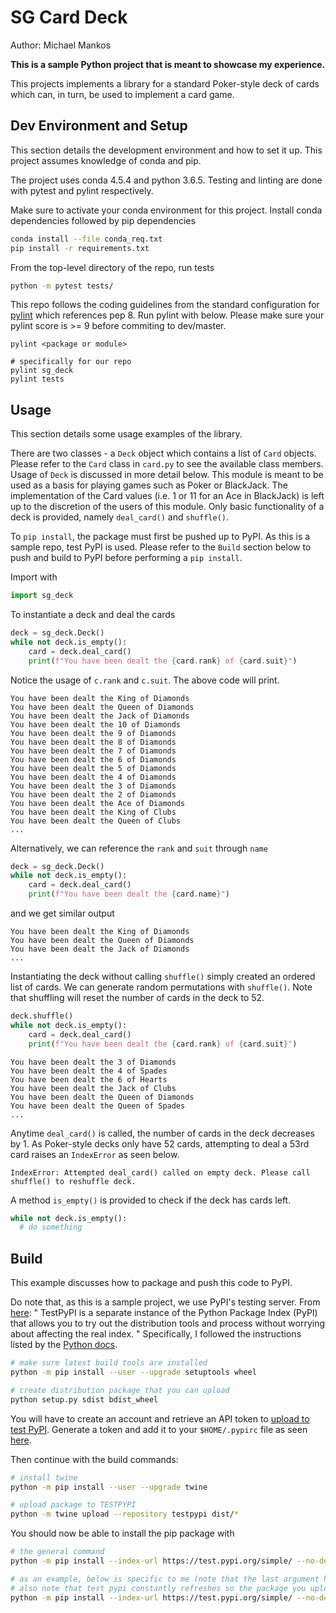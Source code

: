 # SG Card Deck
Author: Michael Mankos

**This is a sample Python project that is meant to showcase my experience.**

This projects implements a library for a standard Poker-style deck of cards which can, in turn, be used to implement a card game. 

## Dev Environment and Setup
This section details the development environment and how to set it up. This project assumes knowledge of conda and pip. 

The project uses conda 4.5.4 and python 3.6.5. Testing and linting are done with pytest and pylint respectively. 

Make sure to activate your conda environment for this project. Install conda dependencies followed by pip dependencies
```sh
conda install --file conda_req.txt
pip install -r requirements.txt
```

From the top-level directory of the repo, run tests 
```sh
python -m pytest tests/
```
This repo follows the coding guidelines from the standard configuration for [pylint](https://docs.pylint.org/en/1.6.0/intro.html) which references pep 8. Run pylint with below. Please make sure your pylint score is >= 9 before commiting to dev/master.
```
pylint <package or module>

# specifically for our repo
pylint sg_deck
pylint tests
```

## Usage
This section details some usage examples of the library. 

There are two classes - a `Deck` object which contains a list of `Card` objects. Please refer to the `Card` class in `card.py` to see the available class members. Usage of `Deck` is discussed in more detail below. This module is meant to be used as a basis for playing games such as Poker or BlackJack. The implementation of the Card values (i.e. 1 or 11 for an Ace in BlackJack) is left up to the discretion of the users of this module. Only basic functionality of a deck is provided, namely `deal_card()` and `shuffle()`. 

To `pip install`, the package must first be pushed up to PyPI. As this is a sample repo, test PyPI is used. Please refer to the `Build` section below to push and build to PyPI before performing a `pip install`. 

Import with
```py
import sg_deck
```
To instantiate a deck and deal the cards
```py
deck = sg_deck.Deck()
while not deck.is_empty():
    card = deck.deal_card()
    print(f"You have been dealt the {card.rank} of {card.suit}")    
```
Notice the usage of `c.rank` and `c.suit`. The above code will print.
```
You have been dealt the King of Diamonds
You have been dealt the Queen of Diamonds
You have been dealt the Jack of Diamonds
You have been dealt the 10 of Diamonds
You have been dealt the 9 of Diamonds
You have been dealt the 8 of Diamonds
You have been dealt the 7 of Diamonds
You have been dealt the 6 of Diamonds
You have been dealt the 5 of Diamonds
You have been dealt the 4 of Diamonds
You have been dealt the 3 of Diamonds
You have been dealt the 2 of Diamonds
You have been dealt the Ace of Diamonds
You have been dealt the King of Clubs
You have been dealt the Queen of Clubs
...
```

Alternatively, we can reference the `rank` and `suit` through `name`
```py
deck = sg_deck.Deck()
while not deck.is_empty():
    card = deck.deal_card()
    print(f"You have been dealt the {card.name}")       
```
and we get similar output
```
You have been dealt the King of Diamonds
You have been dealt the Queen of Diamonds
You have been dealt the Jack of Diamonds
...
```

Instantiating the deck without calling `shuffle()` simply created an ordered list of cards. We can generate random permutations with `shuffle()`. Note that shuffling will reset the number of cards in the deck to 52. 
```py
deck.shuffle()
while not deck.is_empty():
    card = deck.deal_card()
    print(f"You have been dealt the {card.rank} of {card.suit}")    
```

```
You have been dealt the 3 of Diamonds
You have been dealt the 4 of Spades
You have been dealt the 6 of Hearts
You have been dealt the Jack of Clubs
You have been dealt the Queen of Diamonds
You have been dealt the Queen of Spades
...
```

Anytime `deal_card()` is called, the number of cards in the deck decreases by 1. As Poker-style decks only have 52 cards, attempting to deal a 53rd card raises an `IndexError` as seen below. 
```
IndexError: Attempted deal_card() called on empty deck. Please call shuffle() to reshuffle deck.
```

A method `is_empty()` is provided to check if the deck has cards left. 
```py
while not deck.is_empty():
  # do something
```
## Build
This example discusses how to package and push this code to PyPI. 

Do note that, as this is a sample project, we use PyPI's testing server. From [here](https://packaging.python.org/guides/using-testpypi/): 
"
TestPyPI is a separate instance of the Python Package Index (PyPI) that allows you to try out the distribution tools and process without worrying about affecting the real index.
"
Specifically, I followed the instructions listed by the [Python docs](https://packaging.python.org/tutorials/packaging-projects/#generating-distribution-archives).
```sh
# make sure latest build tools are installed
python -m pip install --user --upgrade setuptools wheel

# create distribution package that you can upload
python setup.py sdist bdist_wheel
```

You will have to create an account and retrieve an API token to [upload to test PyPI](https://packaging.python.org/tutorials/packaging-projects/#uploading-the-distribution-archives). Generate a token and add it to your `$HOME/.pypirc` file as seen [here](https://packaging.python.org/guides/distributing-packages-using-setuptools/#create-an-account). 

Then continue with the build commands:
```sh
# install twine
python -m pip install --user --upgrade twine

# upload package to TESTPYPI
python -m twine upload --repository testpypi dist/*
```

You should now be able to install the pip package with
```sh
# the general command
python -m pip install --index-url https://test.pypi.org/simple/ --no-deps example-pkg-YOUR-USERNAME-HERE

# as an example, below is specific to me (note that the last argument here is the `name` param in the setuptools.setup tuple in setup.py)
# also note that test pypi constantly refreshes so the package you uploaded may be deleted fairly quickly
python -m pip install --index-url https://test.pypi.org/simple/ --no-deps sg_deck-micmankos
```
